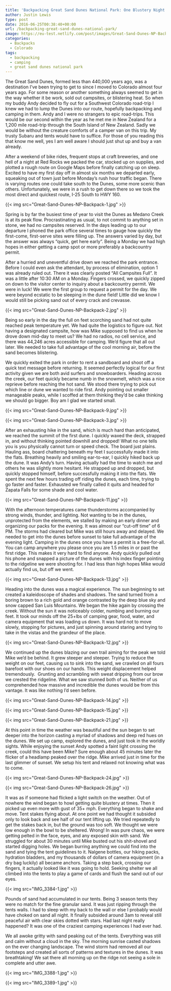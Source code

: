 ```yaml
---
title: 'Backpacking Great Sand Dunes National Park: One Blustery Night'
author: Justin Lewis
type: post
date: 2016-06-25T00:38:40+00:00
url: /backpacking-great-sand-dunes-national-park/
image: https://eu-test.netlify.com/post/images/Great-Sand-Dunes-NP-Backpack-5-e1476585939654.jpg
categories:
  - Backpacks
  - Colorado
tags:
  - backpacking
  - camping
  - great sand dunes national park
---
```

The Great Sand Dunes, formed less than 440,000 years ago, was a destination I’ve been trying to get to since I moved to Colorado almost four years ago. For some reason or another something always seemed to get in the way whether it be work, sold out campsites, or blistering heat. So when my buddy Andy decided to fly out for a Southwest Colorado road-trip I knew we had to lump the Dunes into our route, hopefully backpacking and camping in them. Andy and I were no strangers to epic road-trips. This would be our second within the year as he met me in New Zealand for a 1,200 mile road-trip through the South Island of New Zealand. Sadly we would be without the creature comforts of a camper van on this trip. My trusty Subaru and tents would have to suffice. For those of you reading this that know me well, yes I am well aware I should just shut up and buy a van already.

After a weekend of bike rides, frequent stops at craft breweries, and one hell of a night at Red Rocks we packed the car, stocked up on supplies, and plotted a rough route on Google Maps before finally catching up on sleep. Excited to have my first day off in almost six months we departed early, squeaking out of town just before Monday’s rush hour traffic began. There is varying routes one could take south to the Dunes, some more scenic than others. Unfortunately, we were in a rush to get down there so we took the most direct and quickest route, I-25 South to HWY 160. 


  {{< img src="Great-Sand-Dunes-NP-Backpack-1.jpg" >}}
		      



Spring is by far the busiest time of year to visit the Dunes as Medano Creek is at its peak flow. Procrastinating as usual, to not commit to anything set in stone, we had no campsites reserved. In the days leading up to our departure I phoned the park office several times to gauge how quickly the first-come, first-serve sites were filling up. The answers varied by day, but the answer was always “quick, get here early”. Being a Monday we had high hopes in either getting a camp spot or more preferably a backcountry permit.

After a hurried and uneventful drive down we reached the park entrance. Before I could even ask the attendant, by process of elimination, option 1 was already ruled out. There it was clearly posted “All Campsites Full”. It was a little after 10:30 AM on a Monday. Fingers crossed, we quickly zipped on down to the visitor center to inquiry about a backcountry permit. We were in luck! We were the first group to request a permit for the day. We were beyond ecstatic to be sleeping in the dune field! Little did we know I would still be picking sand out of every crack and crevasse. 


  {{< img src="Great-Sand-Dunes-NP-Backpack-2.jpg" >}}
		      


Being so early in the day the full on feet scorching sand had not quite reached peak temperature yet. We had quite the logistics to figure out. Not having a designated campsite, how was Mike supposed to find us when he drove down mid-day to meet us? We had no radios, no cell service, and there was 44,246 acres accessible for camping. We’d figure that all out later. We needed to take full advantage of the cool morning air, before the sand becomes blistering.

We quickly exited the park in order to rent a sandboard and shoot off a quick text message before returning. It seemed perfectly logical for our first activity given we are both avid surfers and snowboarders. Heading across the creek, our feet quickly became numb in the snowmelt, which was a nice reprieve before reaching the hot sand. We stood there trying to pick out which line or dune we wanted to ride first. Andy pointing out smaller manageable peaks, while I scoffed at them thinking they’d be cake thinking we should go bigger. Boy am I glad we started small. 


  {{< img src="Great-Sand-Dunes-NP-Backpack-9.jpg" >}}
		      


  {{< img src="Great-Sand-Dunes-NP-Backpack-3.jpg" >}}
		      


After an exhausting hike in the sand, which is much hard than anticipated, we reached the summit of the first dune. I quickly waxed the deck, strapped in, and without thinking pointed downhill and dropped! What no one tells you is you physically cannot turn or speed check. The board just plains. Hauling ass, board chattering beneath my feet I successfully made it into the flats. Breathing heavily and smiling ear-to-ear, I quickly hiked back up the dune. It was Andy’s turn. Having actually had the time to watch me and others he was slightly more hesitant. He strapped up and dropped, but quickly stopped himself, before successfully making it into the flats. We spent the next few hours trading off riding the dunes, each time, trying to go faster and faster. Exhausted we finally called it quits and headed for Zapata Falls for some shade and cool water. 


  {{< img src="Great-Sand-Dunes-NP-Backpack-11.jpg" >}}
		      


With the afternoon temperatures came thunderstorms accompanied by strong winds, thunder, and lighting. Not wanting to be in the dunes, unprotected from the elements, we stalled by making an early dinner and organizing our packs for the evening. It was almost our “cut-off time” of 6 PM. The storms had cleared but Mike was still hours away and delayed. We needed to get into the dunes before sunset to take full advantage of the evening light. Camping in the dunes once you have a permit is a free-for-all. You can camp anywhere you please once you are 1.5 miles in or past the first ridge. This makes it very hard to find anyone. Andy quickly pulled out his phone and snapped a picture of the dunes with his index finger pointing to the ridgeline we were shooting for. I had less than high hopes Mike would actually find us, but off we went. 


  {{< img src="Great-Sand-Dunes-NP-Backpack-13.jpg" >}}
		      


Heading into the dunes was a magical experience. The sun beginning to set created a kaleidoscope of shades and shadows. The sand turned from a boring brown to a rich gold and orange contrasted by the deep blue sky and snow capped San Luis Mountains. We began the hike again by crossing the creek. Without the sun it was noticeably colder, numbing and burning our feet. It took our minds off the 25+lbs of camping gear, food, water, and camera equipment that was loading us down. It was hard not to move slowly, stopping for pictures, and just spinning around staring and trying to take in the vistas and the grandeur of the place. 


  {{< img src="Great-Sand-Dunes-NP-Backpack-12.jpg" >}}
		      


We continued up the dunes blazing our own trail aiming for the peak we told Mike we’d be behind. It grew steeper and steeper. Trying to reduce the weight on our feet, causing us to sink into the sand, we crawled on all fours barefoot with our shoes on our hands. This weight displacement helped tremendously.  Grunting and scrambling with sweat dripping from our brow we crested the ridgeline. What we saw stunned both of us. Neither of us comprehended how massive and incredible the dunes would be from this vantage. It was like nothing I’d seen before. 


  {{< img src="Great-Sand-Dunes-NP-Backpack-14.jpg" >}}
		      


  {{< img src="Great-Sand-Dunes-NP-Backpack-15.jpg" >}}
		      


  {{< img src="Great-Sand-Dunes-NP-Backpack-21.jpg" >}}
		      


At this point in time the weather was beautiful and the sun began to set deeper into the horizon casting a myriad of shadows and deep red hues on the dunes. We set up camp, explored the dunes, and just took in the worldly sights. While enjoying the sunset Andy spotted a faint light crossing the creek, could this have been Mike? Sure enough about 45 minutes later the flicker of a headlamp peaked over the ridge. Mike arrived just in time for the last glimmer of sunset. We setup his tent and relaxed not knowing what was to come. 


  {{< img src="Great-Sand-Dunes-NP-Backpack-24.jpg" >}}
		      


  {{< img src="Great-Sand-Dunes-NP-Backpack-26.jpg" >}}
		      


It was as if someone had flicked a light switch on the weather. Out of nowhere the wind began to howl getting quite blustery at times. Then it picked up even more with gust of 35+ mph. Everything began to shake and move. Tent stakes flying about. At one point we had thought it subsided only to look back and see half of our tent lifting up. We tried repeatedly to get the stakes back in, but the ground was too soft. We thought we were low enough in the bowl to be sheltered. Wrong! In was pure chaos, we were getting pelted in the face, eyes, and any exposed skin with sand. We struggled for about 30 minutes until Mike busted out his shit-shovel and started digging holes. We began burring anything we could find into the sand and tying the tent guidelines to it. Nalgene bottles, our hiking packs, hydration bladders, and my thousands of dollars of camera equipment (in a dry bag luckily) all became anchors. Taking a step back, crossing our fingers, it actually looked like it was going to hold. Seeking shelter we all climbed into the tents to play a game of cards and flush the sand out of our eyes. 


  {{< img src="IMG_3384-1.jpg" >}}
		      


Pounds of sand had accumulated in our tents. Being 3 season tents they were no match for the fine granular sand. It was just ripping through the tents walls. I had to sleep with my back to the wall or else I probably would have choked on sand all night. It finally subsided around 3am to reveal still peaceful air with clear skies dotted with stars. Had last night really happened? It was one of the craziest camping experiences I had ever had.

We all awoke gritty with sand peaking out of the tents. Everything was still and calm without a cloud in the sky. The morning sunrise casted shadows on the ever changing landscape. The wind storm had removed all our footsteps and created all sorts of patterns and textures in the dunes. It was breathtaking! We sat there all morning up on the ridge not seeing a sole in complete and utter awe. 


  {{< img src="IMG_3388-1.jpg" >}}
		      


  {{< img src="IMG_3389-1.jpg" >}}
		     